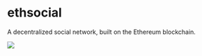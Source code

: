 # ethsocial

A decentralized social network, built on the Ethereum blockchain.

![](https://i.imgur.com/hsxMe7q.png)
